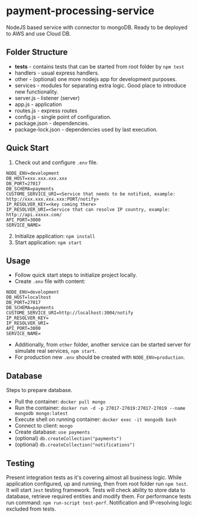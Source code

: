 # payment-processing-service

NodeJS based service with connector to mongoDB. Ready to be deployed to AWS and use Cloud DB.

## Folder Structure
* __tests__ - contains tests that can be started from root folder by `npm test`
* handlers - usual express handlers.
* other - (optional) one more nodejs app for development purposes.
* services - modules for separating extra logic. Good place to introduce new functionality.
* server.js - listener (server)
* app.js - application
* routes.js - express routes
* config.js - single point of configuration.
* package.json - dependencies.
* package-lock.json - dependencies used by last execution.

## Quick Start
1. Check out and configure `.env` file.

```text
NODE_ENV=development
DB_HOST=xxx.xxx.xxx.xxx
DB_PORT=27017
DB_SCHEMA=payments
CUSTOME_SERVICE_URI=<Service that needs to be notified, example: http://xxx.xxx.xxx.xxx:PORT/notify>
IP_RESOLVER_KEY=<key coming there>
IP_RESOLVER_URI=<Service that can resolve IP country, example: http://api.xxxxx.com/
API_PORT=3000
SERVICE_NAME=
```

2. Initialize application: `npm install`
3. Start application: `npm start` 


## Usage
- Follow quick start steps to initialize project locally.
- Create `.env` file with content:
```text
NODE_ENV=development
DB_HOST=localhost
DB_PORT=27017
DB_SCHEMA=payments
CUSTOME_SERVICE_URI=http://localhost:3004/notify
IP_RESOLVER_KEY=
IP_RESOLVER_URI=
API_PORT=3000
SERVICE_NAME=
```
- Additionally, from `other` folder, another service can be started server for simulate real services, `npm start`.
- For production new `.env` should be created with `NODE_ENV=production`.

## Database
Steps to prepare database.
- Pull the container: `docker pull mongo`
- Run the container: `docker run -d -p 27017-27019:27017-27019 --name mongodb mongo:latest`
- Execute shell on running container: `docker exec -it mongodb bash`
- Connect to client: `mongo`
- Create database: `use payments`
- (optional) `db.createCollection("payments")`
- (optional) `db.createCollection("notifications")`

## Testing
Present integration tests as it's covering almost all business logic.
While application configured, up and running, then from root folder run `npm test`. It will start `Jest` testing framework. Tests will check ability to store data to database, retrieve required entities and modify them. For performance tests run command: `npm run-script test-perf`. Notification and IP-resolving logic excluded from tests.

